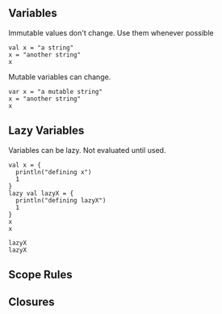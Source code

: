 ## Variables

Immutable values don't change. Use them whenever possible

```tut
val x = "a string"
x = "another string"
x
```

Mutable variables can change.

```tut
var x = "a mutable string"
x = "another string"
x
```



## Lazy Variables

Variables can be lazy. Not evaluated until used.

```tut
val x = {
  println("defining x")
  1
}
lazy val lazyX = {
  println("defining lazyX")
  1
}
x
x

lazyX
lazyX
```


## Scope Rules
## Closures
